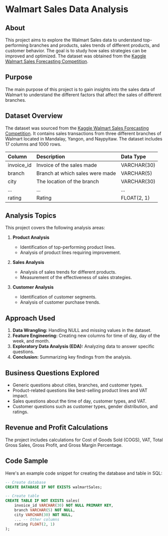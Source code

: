 # Walmart Sales Data Analysis

## About

This project aims to explore the Walmart Sales data to understand top-performing branches and products, sales trends of different products, and customer behavior. The goal is to study how sales strategies can be improved and optimized. The dataset was obtained from the [Kaggle Walmart Sales Forecasting Competition](https://www.kaggle.com/c/walmart-recruiting-store-sales-forecasting).

## Purpose

The main purpose of this project is to gain insights into the sales data of Walmart to understand the different factors that affect the sales of different branches.

## Dataset Overview

The dataset was sourced from the [Kaggle Walmart Sales Forecasting Competition](https://www.kaggle.com/c/walmart-recruiting-store-sales-forecasting). It contains sales transactions from three different branches of Walmart located in Mandalay, Yangon, and Naypyitaw. The dataset includes 17 columns and 1000 rows.

| Column                  | Description                             | Data Type      |
| :---------------------- | :-------------------------------------- | :------------- |
| invoice_id              | Invoice of the sales made               | VARCHAR(30)    |
| branch                  | Branch at which sales were made         | VARCHAR(5)     |
| city                    | The location of the branch              | VARCHAR(30)    |
| ...                     | ...                                     | ...            |
| rating                  | Rating                                  | FLOAT(2, 1)    |

## Analysis Topics

This project covers the following analysis areas:

1. **Product Analysis**
   - Identification of top-performing product lines.
   - Analysis of product lines requiring improvement.

2. **Sales Analysis**
   - Analysis of sales trends for different products.
   - Measurement of the effectiveness of sales strategies.

3. **Customer Analysis**
   - Identification of customer segments.
   - Analysis of customer purchase trends.

## Approach Used

1. **Data Wrangling:** Handling NULL and missing values in the dataset.
2. **Feature Engineering:** Creating new columns for time of day, day of the week, and month.
3. **Exploratory Data Analysis (EDA):** Analyzing data to answer specific questions.
4. **Conclusion:** Summarizing key findings from the analysis.

## Business Questions Explored

- Generic questions about cities, branches, and customer types.
- Product-related questions like best-selling product lines and VAT impact.
- Sales questions about the time of day, customer types, and VAT.
- Customer questions such as customer types, gender distribution, and ratings.

## Revenue and Profit Calculations

The project includes calculations for Cost of Goods Sold (COGS), VAT, Total Gross Sales, Gross Profit, and Gross Margin Percentage.

## Code Sample

Here's an example code snippet for creating the database and table in SQL:

```sql
-- Create database
CREATE DATABASE IF NOT EXISTS walmartSales;

-- Create table
CREATE TABLE IF NOT EXISTS sales(
    invoice_id VARCHAR(30) NOT NULL PRIMARY KEY,
    branch VARCHAR(5) NOT NULL,
    city VARCHAR(30) NOT NULL,
    ... -- Other columns
    rating FLOAT(2, 1)
);
